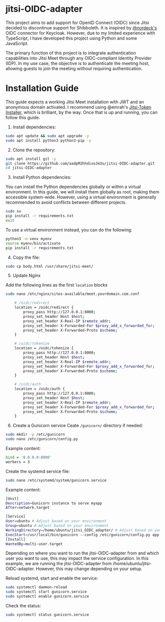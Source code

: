 # jitsi-OIDC-adapter

This project aims to add support for OpenID Connect (OIDC) since Jitsi decided to discontinue support for Shibboleth. It is inspired by [@nordeck's](https://github.com/nordeck/jitsi-keycloak-adapter) OIDC connector for Keycloak. However, due to my limited experience with TypeScript, I have developed this project using Python and some JavaScript.

The primary function of this project is to integrate authentication capabilities into Jitsi Meet through any OIDC-compliant Identity Provider (IDP). In my use case, the objective is to authenticate the meeting host, allowing guests to join the meeting without requiring authentication.

# Installation Guide

This guide expects a working Jitsi Meet installation with JWT and an anonymous domain activated. I recommend using @emrah's [Jitsi-Token Installer](https://github.com/jitsi-contrib/installers), which is brilliant, by the way. Once that is up and running, you can follow this guide.

1. Install dependencies:
```sh
sudo apt update && sudo apt upgrade -y
sudo apt install python3 python3-pip -y
```


2. Clone the repository:
```bash
sudo apt install git -y
git clone https://github.com/aadpM2hhdixoJm3u/jitsi-OIDC-adapter.git
cd jitsi-OIDC-adapter
```


3. Install Python dependencies:

You can install the Python dependencies globally or within a virtual environment. In this guide, we will install them globally as root, making them accessible system-wide. However, using a virtual environment is generally recommended to avoid conflicts between different projects.
```sh
sudo su
pip install -r requirements.txt
exit
```
To use a virtual environment instead, you can do the following:
```sh
python3 -m venv myenv
source myenv/bin/activate
pip install -r requirements.txt
```

4. Copy the file:
```sh
sudo cp body.html /usr/share/jitsi-meet/
```

5. Update Nginx

Add the following lines as the first ```location``` blocks
```sh
sudo nano /etc/nginx/sites-available/meet.yourdomain.com.conf
```
```sh
    # /oidc/redirect
    location = /oidc/redirect {
        proxy_pass http://127.0.0.1:8000;
        proxy_set_header Host $host;
        proxy_set_header X-Real-IP $remote_addr;
        proxy_set_header X-Forwarded-For $proxy_add_x_forwarded_for;
        proxy_set_header X-Forwarded-Proto $scheme;
    }

    # /oidc/tokenize
    location = /oidc/tokenize {
        proxy_pass http://127.0.0.1:8000;
        proxy_set_header Host $host;
        proxy_set_header X-Real-IP $remote_addr;
        proxy_set_header X-Forwarded-For $proxy_add_x_forwarded_for;
        proxy_set_header X-Forwarded-Proto $scheme;
    }

    # /oidc/auth
    location = /oidc/auth {
        proxy_pass http://127.0.0.1:8000;
        proxy_set_header Host $host;
        proxy_set_header X-Real-IP $remote_addr;
        proxy_set_header X-Forwarded-For $proxy_add_x_forwarded_for;
        proxy_set_header X-Forwarded-Proto $scheme;
    }

```
6. Create a Gunicorn service
Ceate ``/gunicorn/`` directory if needed:
```sh
sudo mkdir -p /etc/gunicorn
sudo nano /etc/gunicorn/config.py
```
Example content:
```sh
bind = '0.0.0.0:8000'
workers = 3
```
Create the systemd service file:
```sh
sudo nano /etc/systemd/system/gunicorn.service
```
Example content:

```sh
[Unit]
Description=Gunicorn instance to serve myapp
After=network.target

[Service]
User=ubuntu # Adjust based on your environment
Group=ubuntu # Adjust based on your environment
WorkingDirectory=/home/ubuntu/jitsi_OIDC_adapter/ # Adjust based on your environment
ExecStart=/usr/local/bin/gunicorn --config /etc/gunicorn/config.py app:app # Adjust based on your environment
[Install]
WantedBy=multi-user.target
```
Depending on where you want to run the jitsi-OIDC-adapter from and which user you want to use, this may impact the service configuration. In this example, we are running the jitsi-OIDC-adapter from /home/ubuntu/jitsi-OIDC-adapter. However, this may change depending on your setup.

Reload systemd, start and enable the service:
```sh
sudo systemctl daemon-reload
sudo systemctl start gunicorn.service
sudo systemctl enable gunicorn.service
```
Check the status:
```sh
sudo systemctl status gunicorn.service
```








